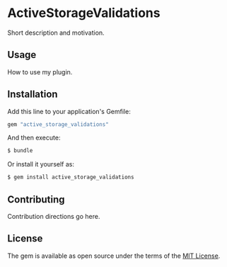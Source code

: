 # ActiveStorageValidations
Short description and motivation.

## Usage
How to use my plugin.

## Installation
Add this line to your application's Gemfile:

```ruby
gem "active_storage_validations"
```

And then execute:
```bash
$ bundle
```

Or install it yourself as:
```bash
$ gem install active_storage_validations
```

## Contributing
Contribution directions go here.

## License
The gem is available as open source under the terms of the [MIT License](https://opensource.org/licenses/MIT).
